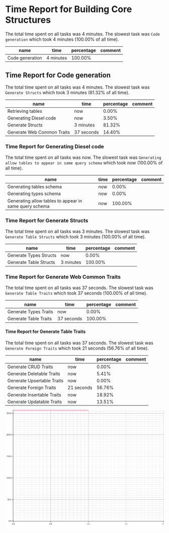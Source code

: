 # Time Report for Building Core Structures

The total time spent on all tasks was 4 minutes.
The slowest task was `Code generation` which took 4 minutes (100.00% of all time).

| name            | time      | percentage | comment |
|-----------------|-----------|------------|---------|
| Code generation | 4 minutes | 100.00%    |         |

## Time Report for Code generation

The total time spent on all tasks was 4 minutes.
The slowest task was `Generate Structs` which took 3 minutes (81.32% of all time).

| name                       | time       | percentage | comment |
|----------------------------|------------|------------|---------|
| Retrieving tables          | now        | 0.00%      |         |
| Generating Diesel code     | now        | 3.50%      |         |
| Generate Structs           | 3 minutes  | 81.32%     |         |
| Generate Web Common Traits | 37 seconds | 14.40%     |         |

### Time Report for Generating Diesel code

The total time spent on all tasks was now.
The slowest task was `Generating allow tables to appear in same query schema` which took now (100.00% of all time).

| name                                                   | time | percentage | comment |
|--------------------------------------------------------|------|------------|---------|
| Generating tables schema                               | now  | 0.00%      |         |
| Generating types schema                                | now  | 0.00%      |         |
| Generating allow tables to appear in same query schema | now  | 100.00%    |         |

### Time Report for Generate Structs

The total time spent on all tasks was 3 minutes.
The slowest task was `Generate Table Structs` which took 3 minutes (100.00% of all time).

| name                   | time      | percentage | comment |
|------------------------|-----------|------------|---------|
| Generate Types Structs | now       | 0.00%      |         |
| Generate Table Structs | 3 minutes | 100.00%    |         |

### Time Report for Generate Web Common Traits

The total time spent on all tasks was 37 seconds.
The slowest task was `Generate Table Traits` which took 37 seconds (100.00% of all time).

| name                  | time       | percentage | comment |
|-----------------------|------------|------------|---------|
| Generate Types Traits | now        | 0.00%      |         |
| Generate Table Traits | 37 seconds | 100.00%    |         |

#### Time Report for Generate Table Traits

The total time spent on all tasks was 37 seconds.
The slowest task was `Generate Foreign Traits` which took 21 seconds (56.76% of all time).

| name                       | time       | percentage | comment |
|----------------------------|------------|------------|---------|
| Generate CRUD Traits       | now        | 0.00%      |         |
| Generate Deletable Traits  | now        | 5.41%      |         |
| Generate Upsertable Traits | now        | 0.00%      |         |
| Generate Foreign Traits    | 21 seconds | 56.76%     |         |
| Generate Insertable Traits | now        | 18.92%     |         |
| Generate Updatable Traits  | now        | 13.51%     |         |

![Plot](time_requirements_report.png)
